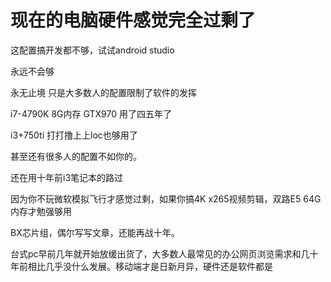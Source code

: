 # 现在的电脑硬件感觉完全过剩了


这配置搞开发都不够，试试android studio

永远不会够

永无止境 只是大多数人的配置限制了软件的发挥

i7-4790K 8G内存 GTX970 用了四五年了

i3+750ti 打打撸上上loc也够用了

甚至还有很多人的配置不如你的。

还在用十年前i3笔记本的路过

因为你不玩微软模拟飞行才感觉过剩，如果你搞4K x265视频剪辑，双路E5 64G 内存才勉强够用<img id="aimg_X8qDh" onclick="zoom(this, this.src, 0, 0, 0)" class="zoom" src="https://cdn.jsdelivr.net/gh/hishis/forum-master/public/images/patch.gif" onmouseover="img_onmouseoverfunc(this)" onload="thumbImg(this)" border="0" alt="" />

BX芯片组，偶尔写写文章，还能再战十年。

台式pc早前几年就开始放缓出货了，大多数人最常见的办公网页浏览需求和几十年前相比几乎没什么发展。移动端才是日新月异，硬件还是软件都是
